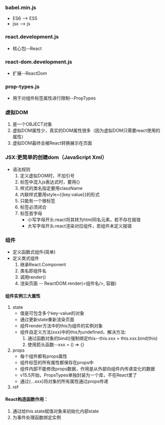### babel.min.js
* ES6 --> ES5
* jsx --> js
### react.development.js
* 核心包--React
### react-dom.development.js
* 扩展--ReactDom
### prop-types.js
* 用于对组件标签属性进行限制--PropTypes

### 虚拟DOM
1. 是一个OBJECT对象
2. 虚拟DOM属性少，真实的DOM属性很多（因为虚拟DOM只需要react使用的属性）
3. 虚拟DOM最终会被React转换展示在页面

### JSX:更简单的创建dom（JavaScript Xml）
* 语法规则
  1. 定义虚拟DOM时，不加引号
  2. 标签中混入js表达式时，要用{}
  3. 样式的类名指定要用className
  4. 内联样式要用style={{key:value}}的形式
  5. 只能有一个根标签
  6. 标签必须闭合
  7. 标签首字母
     * 小写字母开头:react将其转为html同名元素，若不存在报错
     * 大写字母开头:react渲染对应组件，若组件未定义报错

### 组件
* 定义函数式组件(简单)
* 定义类式组件
   1. 继承React.Component
   2. 类名即组件名
   3. 调用render()
   4. 渲染页面 -- ReactDOM.render(<组件名/>, 容器)

#### 组件实例三大属性
1. state
   * 值是可包含多个key-value的对象
   * 通过更新state重新渲染页面
   * 组件render方法中的this为组件的实例对象
   * 组件自定义方法(xxx)中的this为undefined，解决方法:
      1. 通过函数对象的bind()强制绑定this--this.xxx = this.xxx.bind(this)
      2. 使用箭头函数--xxx = () => {}
2. props
   * 每个组件都有props属性
   * 组件标签的所有属性都保存在props中
   * 组件内部不能修改props数据，作用是从外部向组件内传递变化的数据
   * v15.5开始，PropsTypes单独封装为一个库，不在React里了
   * 通过{...xxx}将对象的所有属性通过props传递
3. ref

#### React构造函数作用：
1. 通过给this.state赋值对象来初始化内部state
2. 为事件处理函数绑定实例
